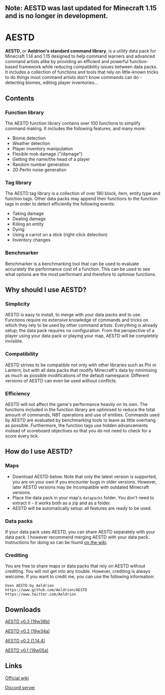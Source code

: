 ## **Note: AESTD was last updated for Minecraft 1.15 and is no longer in development.**

# AESTD

**AESTD**, or **Aeldrion's standard command library**, is a utility data pack for Minecraft 1.14 and 1.15 designed to help command learners and advanced command artists alike by providing an efficient and powerful function-based framework while reducing compatibility issues between data packs. It includes a collection of functions and tools that rely on little-known tricks to do things most command artists don't know commands can do - detecting biomes, editing player inventories...

## Contents

### Function library
The AESTD function library contains over 100 functions to simplify command making.
It includes the following features, and many more:
- Biome detection
- Weather detection
- Player inventory manipulation
- Flexible mob damage ("/damage")
- Getting the name/the head of a player
- Random number generation
- 2D Perlin noise generation

### Tag library
The AESTD tag library is a collection of over 180 block, item, entity type and function tags.
Other data packs may append their functions to the function tags in order to detect efficiently the following events:
- Taking damage
- Dealing damage
- Killing an entity
- Dying
- Using a carrot on a stick (right-click detection)
- Inventory changes

### Benchmarker
Benchmarker is a benchmarking tool that can be used to evaluate accurately the performance cost of a function.
This can be used to see what options are the most performant and therefore to optimise functions.

## Why should I use AESTD?

### Simplicity
AESTD is easy to install, to merge with your data packs and to use.
Functions require no extensive knowledge of commands and tricks on which they rely to be used by other command artists.
Everything is already setup; the data pack requires no configuration.
From the perspective of a player using your data pack or playing your map, AESTD will be completely invisible.

### Compatibility
AESTD strives to be compatible not only with other libraries such as Phi or Lantern, but with all data packs that modify Minecraft's data by minimising as much as possible modifications of the default namespace.
Different versions of AESTD can even be used without conflicts.

### Efficiency
AESTD will not affect the game's performance heavily on its own.
The functions included in the function library are optimised to reduce the total amount of commands, NBT operations and use of entities. Commands used by AESTD are evaluated by benchmarking tools to leave as little overhang as possible.
Furthermore, the function tags use hidden advancements instead of scoreboard objectives so that you do not need to check for a score every tick.

## How do I use AESTD?

### Maps
* Download AESTD below. Note that only the latest version is supported, you are on your own if you encounter bugs in older versions. However, later AESTD versions may be incompatible with outdated Minecraft versions.
* Place the data pack in your map's `datapacks` folder. You don't need to extract it - it works both as a zip and as a folder.
* AESTD will be automatically setup: all features are ready to be used.

### Data packs
If your data pack uses AESTD, you can share AESTD separately with your data pack. I however recommend merging AESTD with your data pack. Instructions for doing so can be found [on the wiki](https://minecraft.gamepedia.com/User:Aeldrion/Projects/AESTD#Merging_AESTD_with_your_data_pack).

### Crediting
You are free to share maps or data packs that rely on AESTD without crediting. You will not get into any trouble. However, crediting is always welcome. If you want to credit me, you can use the following information:

```
Uses AESTD by Aeldrion
https://www.github.com/Aeldrion/AESTD
https://www.twitter.com/Aeldrion
```

## Downloads

[AESTD v0.3 (19w38b)](https://www.mediafire.com/file/3vdd467plz471na)

[AESTD v0.2 (19w34a)](https://www.mediafire.com/file/y73kgz0l39z9zq3)

[AESTD v0.2 (1.14.4)](https://www.mediafire.com/file/swp4mn1coisodfi)

[AESTD v0.1 (19w05a)](https://www.mediafire.com/file/m7cwbkzd4jddqu6)

## Links

[Official wiki](https://minecraft.gamepedia.com/User:Aeldrion/Projects/AESTD)

[Discord server](https://discord.gg/KJet4xF)
